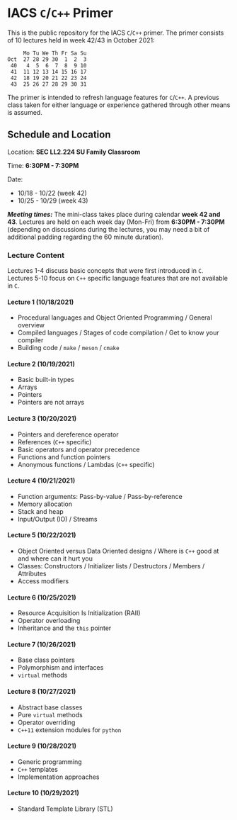 # IACS `C`/`C++` Primer

This is the public repository for the IACS `C`/`C++` primer.  The primer
consists of 10 lectures held in week 42/43 in October 2021:

```text
     Mo Tu We Th Fr Sa Su
Oct  27 28 29 30  1  2  3
 40   4  5  6  7  8  9 10
 41  11 12 13 14 15 16 17
 42  18 19 20 21 22 23 24
 43  25 26 27 28 29 30 31
```

The primer is intended to refresh language features for `C`/`C++`.  A previous
class taken for either language or experience gathered through other means is
assumed.

## Schedule and Location

Location: **SEC LL2.224 SU Family Classroom**

Time: **6:30PM - 7:30PM**

Date:
* 10/18 - 10/22 (week 42)
* 10/25 - 10/29 (week 43)

_**Meeting times:**_  The mini-class takes place during calendar **week 42 and
43**.  Lectures are held on each week day (Mon-Fri) from **6:30PM - 7:30PM**
(depending on discussions during the lectures, you may need a bit of additional
padding regarding the 60 minute duration).

### Lecture Content

Lectures 1-4 discuss basic concepts that were first introduced in `C`.  Lectures
5-10 focus on `C++` specific language features that are not available in `C`.

<!-- lectures:
/home/fabs/sync/ethz/post_doc/teaching/harvard/ProgrammingPrimer/C_C++/lectures
-->

#### Lecture 1 (10/18/2021)
* Procedural languages and Object Oriented Programming / General overview
* Compiled languages / Stages of code compilation / Get to know your compiler
* Building code / `make` / `meson` / `cmake`
<!-- * How to organize code in files / Headers, circular inclusion and header guards / Compilation units -->
<!-- Notes:
* Book recommendations
* cppreference.com
-->

#### Lecture 2 (10/19/2021)
* Basic built-in types
* Arrays
* Pointers
* Pointers are not arrays
<!-- Notes:
* built-in types: discuss integer division, floating point precision, machine
  epsilon
-->

#### Lecture 3 (10/20/2021)
* Pointers and dereference operator
* References (`C++` specific)
* Basic operators and operator precedence
* Functions and function pointers
* Anonymous functions / Lambdas (`C++` specific)
<!-- Notes:
* Function signatures
* C++ <functional>
-->

#### Lecture 4 (10/21/2021)
* Function arguments: Pass-by-value / Pass-by-reference
* Memory allocation
* Stack and heap
* Input/Output (IO) / Streams

#### Lecture 5 (10/22/2021)
* Object Oriented versus Data Oriented designs / Where is `C++` good at and
  where can it hurt you
* Classes: Constructors / Initializer lists / Destructors / Members / Attributes
* Access modifiers

#### Lecture 6 (10/25/2021)
* Resource Acquisition Is Initialization (RAII)
* Operator overloading
* Inheritance and the `this` pointer

#### Lecture 7 (10/26/2021)
* Base class pointers
* Polymorphism and interfaces
* `virtual` methods
<!-- Notes:
* virtual destructor!
-->

#### Lecture 8 (10/27/2021)
* Abstract base classes
* Pure `virtual` methods
* Operator overriding
* `C++11` extension modules for `python`

#### Lecture 9 (10/28/2021)
* Generic programming
* `C++` templates
* Implementation approaches

#### Lecture 10 (10/29/2021)
* Standard Template Library (STL)
<!-- Notes:
* Algorithms / Containers / Iterators / Functions
Depth depends on available time
-->
